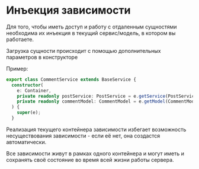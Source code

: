 # Инъекция зависимости

Для того, чтобы иметь доступ и работу с отдаленным сущностями необходима их инъекция в текущий сервис/модель, в котором вы работаете.

Загрузка сущности происходит с помощью дополнительных параметров в конструкторе

Пример:

```ts
export class CommentService extends BaseService {
  constructor(
    e: Container,
    private readonly postService: PostService = e.getService(PostService),
    private readonly commentModel: CommentModel = e.getModel(CommentModel)
  ) {
    super(e);
  }
```

Реализация текущего контейнера зависимости избегает возможность несуществования зависимости - если её нет, она создастся автоматически.

Все зависимости живут в рамках одного контейнера и могут иметь и сохранять своё состояние во время всей жизни работы сервера.

